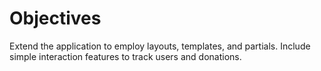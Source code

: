 # Objectives

Extend the application to employ layouts, templates, and partials. Include simple interaction features to track users and donations.
